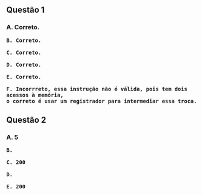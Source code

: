 <h2>
  Questão 1
  
  <h3>
    A. Correto.
    
    B. Correto.
    
    C. Correto.
    
    D. Correto.
    
    E. Correto.
    
    F. Incorrreto, essa instrução não é válida, pois tem dois acessos à memória, 
    o correto é usar um registrador para intermediar essa troca.
    
<h2>
  Questão 2
  
  <h3>
    A. 5
    
    B. 
    
    C. 200
    
    D.
    
    E. 200
    
      
